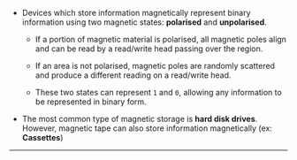 
- Devices which store information magnetically represent binary information using two magnetic states: **polarised** and **unpolarised**.
	- If a portion of magnetic material is polarised, all magnetic poles align and can be read by a read/write head passing over the region. 
	- If an area is not polarised, magnetic poles are randomly scattered and produce a different reading on a read/write head. 
	
	- These two states can represent `1` and `0`, allowing any information to be represented in binary form.

- The most common type of magnetic storage is **hard disk drives**. However, magnetic tape can also store information magnetically (ex: **Cassettes**)

-----
